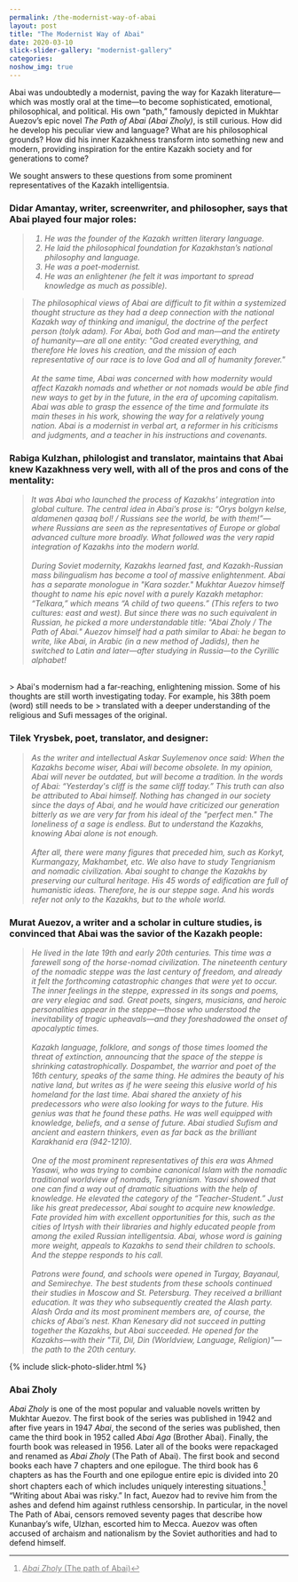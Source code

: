 ```yaml
---
permalink: /the-modernist-way-of-abai
layout: post
title: "The Modernist Way of Abai"
date: 2020-03-10
slick-slider-gallery: "modernist-gallery"
categories: 
noshow_img: true
---
```


<style>
td {
  padding-left: 30px !important;
  padding-right: 0px !important;
  text-align: right;
  font-style: italic !important;
 }


td:first-child {
padding-left: 0px !important;
text-align: left;
}

table {
width: 600px;
}

.footnotes, .footnotes a {
  color: grey;  
}

@media screen and (max-width: 786px) {
table {
width: auto;
font-size: 12px;
}

blockquote > p {
  white-space: wrap;
  font-size: 17px;
}

}

blockquote {
  font-style: italic;
  margin-left: 1.5rem;
}

blockquote > p {
  white-space: wrap;
}

blockquote > p > sup {
  font-style: normal;
  margin-left: 2px;
}
 </style>

Abai was undoubtedly a modernist, paving the way for Kazakh literature—which was mostly oral at the time—to become sophisticated, emotional, philosophical, and political. His own “path,” famously depicted in Mukhtar Auezov’s epic novel _The Path of Abai (Abai Zholy)_, is still curious. How did he develop his peculiar view and language? What are his philosophical grounds? How did his inner Kazakhness transform into something new and modern, providing inspiration for the entire Kazakh society and for generations to come?

We sought answers to these questions from some prominent representatives of the Kazakh intelligentsia.

### Didar Amantay, writer, screenwriter, and philosopher, says that Abai played four major roles:
> 1. He was the founder of the Kazakh written literary language.
> 2. He laid the philosophical foundation for Kazakhstan’s national philosophy and language.
> 3. He was a poet-modernist.
> 4. He was an enlightener (he felt it was important to spread knowledge as much as possible).

> The philosophical views of Abai are difficult to fit within a systemized thought structure as they had a deep connection with the national Kazakh way of thinking and imanigul,
> the doctrine of the perfect person (tolyk adam). For Abai, both God and man—and the entirety of humanity—are all one entity: "God created everything, and therefore He loves his
> creation, and the mission of each representative of our race is to love God and all of humanity forever."<br><br> 
> At the same time, Abai was concerned with how modernity would affect
> Kazakh nomads and whether or not nomads would be able find new ways to get by in the future, in the era of upcoming capitalism. Abai was able to grasp the essence of the time and
> formulate its main theses in his work, showing the way for a relatively young nation. Abai is a modernist in verbal art, a reformer in his criticisms and judgments, and a teacher
> in his instructions and covenants.

### Rabiga Kulzhan, philologist and translator, maintains that Abai knew Kazakhness very well, with all of the pros and cons of the mentality: 
> It was Abai who launched the process of Kazakhs’ integration into global culture. The central idea in Abai’s prose is: “Orys bolgyn kelse, aldamenen qазаq bol! / Russians see the
> world, be with them!”—where Russians are seen as the representatives of Europe or global advanced culture more broadly. What followed was the very rapid integration of Kazakhs
> into the modern world.<br><br>
> During Soviet modernity, Kazakhs learned fast, and Kazakh-Russian mass bilingualism has become a tool of massive enlightenment. Abai has a separate
> monologue in "Kara sozder." Mukhtar Auezov himself thought to name his epic novel with a purely Kazakh metaphor: “Telkara,” which means “A child of two queens.” (This refers to 
> two cultures: east and west). But since there was no such equivalent in Russian, he picked a more understandable title: "Abai Zholy / The Path of Abai." Auezov himself had a path
> similar to Abai: he began to write, like Abai, in Arabic (in a new method of Jadids), then he switched to Latin and later—after studying in Russia—to the Cyrillic alphabet!<br>
<br>
> Abai's modernism had a far-reaching, enlightening mission. Some of his thoughts are still worth investigating today. For example, his 38th poem (word) still needs to be
> translated with a deeper understanding of the religious and Sufi messages of the original.

### Tilek Yrysbek, poet, translator, and designer:
> As the writer and intellectual Askar Suylemenov once said: When the Kazakhs become wiser, Abai will become obsolete. In my opinion, Abai will never be outdated, but will become a
> tradition. In the words of Abai: _“Yesterday's cliff is the same cliff today.”_ This truth can also be attributed to Abai himself. Nothing has changed in our society since the
> days of Abai, and he would have criticized our generation bitterly as we are very far from his ideal of the "perfect men." The loneliness of a sage is endless. But to understand
> the Kazakhs, knowing Abai alone is not enough. <br><br>
> After all, there were many figures that preceded him, such as Korkyt, Kurmangazy, Makhambet, etc. We also have to study Tengrianism and
> nomadic civilization. Abai sought to change the Kazakhs by preserving our cultural heritage. His 45 words of edification are full of humanistic ideas. Therefore, he is our steppe
> sage. And his words refer not only to the Kazakhs, but to the whole world.

### Murat Auezov, a writer and a scholar in culture studies, is convinced that Abai was the savior of the Kazakh people: 
> He lived in the late 19th  and early 20th centuries. This time was a farewell song of the horse-nomad civilization. The nineteenth century of the nomadic steppe was the last
> century of freedom, and already it felt the forthcoming catastrophic changes that were yet to occur. The inner feelings in the steppe, expressed in its songs and poems, are very
> elegiac and sad. Great poets, singers, musicians, and heroic personalities appear in the steppe—those who understood the inevitability of tragic upheavals—and they foreshadowed
> the onset of apocalyptic times.<br><br>
> Kazakh language, folklore, and songs of those times loomed the threat of extinction, announcing that the space of the steppe is shrinking
> catastrophically. Dospambet, the warrior and poet of the 16th century, speaks of the same thing. He admires the beauty of his native land, but writes as if he were seeing this
> elusive world of his homeland for the last time. Abai shared the anxiety of his predecessors who were also looking for ways to the future. His genius was that he found these
> paths. He was well equipped with knowledge, beliefs, and a sense of future. Abai studied Sufism and ancient and eastern thinkers, even as far back as the brilliant Karakhanid era
> (942-1210). <br><br>
> One of the most prominent representatives of this era was Ahmed Yasawi, who was trying to combine canonical Islam with the nomadic traditional worldview of nomads,
> Tengrianism. Yasavi showed that one can find a way out of dramatic situations with the help of knowledge. He elevated the category of the “Teacher-Student.” Just like his great
> predecessor, Abai sought to acquire new knowledge. Fate provided him with excellent opportunities for this, such as the cities of Irtysh with their libraries and highly educated
> people from among the exiled Russian intelligentsia. Abai, whose word is gaining more weight, appeals to Kazakhs to send their children to schools. And the steppe responds to his
> call.<br><br>
> Patrons were found, and schools were opened in Turgay, Bayanaul, and Semirechye. The best students from these schools continued their studies in Moscow and St. Petersburg.
> They received a brilliant education. It was they who subsequently created the Alash party. Alash Orda and its most prominent members are, of course, the chicks of Abai’s nest.
> Khan Kenesary did not succeed in putting together the Kazakhs, but Abai succeeded. He opened for the Kazakhs—with their "Tіl, Dіl, Dіn (Worldview, Language, Religion)"—the path
> to the 20th century. 

{% include slick-photo-slider.html %}

### Abai Zholy

_Abai Zholy_ is one of the most popular and valuable novels written by Mukhtar Auezov. The first book of the series was published in 1942 and after five years in 1947 _Abai_, the second of the series was published, then came the third book in 1952 called _Abai Aga_ (Brother Abai). Finally, the fourth book was released in 1956. Later all of the books were repackaged and renamed as _Abai Zholy_ (The Path of Abai). The first book and second books each have 7 chapters and one epilogue. The third book has 6 chapters as has the Fourth and one epilogue entire epic is divided into 20 short chapters each of which includes uniquely interesting situations.[^abai_zholy]
“Writing about Abai was risky.” In fact, Auezov had to revive him from the ashes and defend him against ruthless censorship. In particular, in the novel The Path of Abai, censors removed seventy pages that describe how Kunanbay’s wife, Ulzhan, escorted him to Mecca. Auezov was often accused of archaism and nationalism by the Soviet authorities and had to defend himself.

[^abai_zholy]: [_Abai Zholy_ (The path of Abai)](https://en.wikipedia.org/wiki/Mukhtar_Auezov#%22Abai_Zholy%22_%28The_path_of_Abai%29)